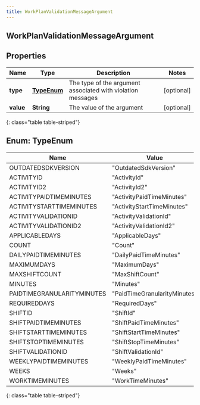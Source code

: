 ```yaml
---
title: WorkPlanValidationMessageArgument
---
```


## WorkPlanValidationMessageArgument

## Properties

| Name      | Type                             | Description                                                 | Notes      |
| --------- | -------------------------------- | ----------------------------------------------------------- | ---------- |
| **type**  | [**TypeEnum**](#TypeEnum)<!----> | The type of the argument associated with violation messages | [optional] |
| **value** | <!----><!---->**String**<!---->  | The value of the argument                                   | [optional] |

{: class="table table-striped"}

<a name="TypeEnum"></a>

## Enum: TypeEnum

| Name                       | Value                                  |
| -------------------------- | -------------------------------------- |
| OUTDATEDSDKVERSION         | &quot;OutdatedSdkVersion&quot;         |
| ACTIVITYID                 | &quot;ActivityId&quot;                 |
| ACTIVITYID2                | &quot;ActivityId2&quot;                |
| ACTIVITYPAIDTIMEMINUTES    | &quot;ActivityPaidTimeMinutes&quot;    |
| ACTIVITYSTARTTIMEMINUTES   | &quot;ActivityStartTimeMinutes&quot;   |
| ACTIVITYVALIDATIONID       | &quot;ActivityValidationId&quot;       |
| ACTIVITYVALIDATIONID2      | &quot;ActivityValidationId2&quot;      |
| APPLICABLEDAYS             | &quot;ApplicableDays&quot;             |
| COUNT                      | &quot;Count&quot;                      |
| DAILYPAIDTIMEMINUTES       | &quot;DailyPaidTimeMinutes&quot;       |
| MAXIMUMDAYS                | &quot;MaximumDays&quot;                |
| MAXSHIFTCOUNT              | &quot;MaxShiftCount&quot;              |
| MINUTES                    | &quot;Minutes&quot;                    |
| PAIDTIMEGRANULARITYMINUTES | &quot;PaidTimeGranularityMinutes&quot; |
| REQUIREDDAYS               | &quot;RequiredDays&quot;               |
| SHIFTID                    | &quot;ShiftId&quot;                    |
| SHIFTPAIDTIMEMINUTES       | &quot;ShiftPaidTimeMinutes&quot;       |
| SHIFTSTARTTIMEMINUTES      | &quot;ShiftStartTimeMinutes&quot;      |
| SHIFTSTOPTIMEMINUTES       | &quot;ShiftStopTimeMinutes&quot;       |
| SHIFTVALIDATIONID          | &quot;ShiftValidationId&quot;          |
| WEEKLYPAIDTIMEMINUTES      | &quot;WeeklyPaidTimeMinutes&quot;      |
| WEEKS                      | &quot;Weeks&quot;                      |
| WORKTIMEMINUTES            | &quot;WorkTimeMinutes&quot;            |

{: class="table table-striped"}
